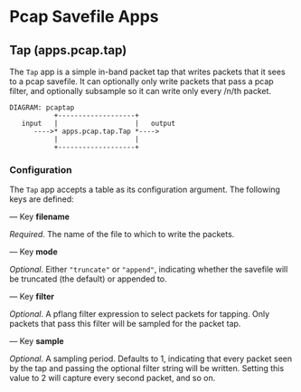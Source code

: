 # Pcap Savefile Apps

## Tap (apps.pcap.tap)

The `Tap` app is a simple in-band packet tap that writes packets that it
sees to a pcap savefile.  It can optionally only write packets that pass
a pcap filter, and optionally subsample so it can write only every /n/th
packet.

    DIAGRAM: pcaptap
               +-------------------+
       input   |                   |   output
          ---->* apps.pcap.tap.Tap *---->
               |                   |
               +-------------------+

### Configuration

The `Tap` app accepts a table as its configuration argument. The
following keys are defined:

— Key **filename**

*Required*.  The name of the file to which to write the packets.

— Key **mode**

*Optional*.  Either `"truncate"` or `"append"`, indicating whether the
savefile will be truncated (the default) or appended to.

— Key **filter**

*Optional*.  A pflang filter expression to select packets for tapping.
Only packets that pass this filter will be sampled for the packet tap.

— Key **sample**

*Optional*.  A sampling period.  Defaults to 1, indicating that every
packet seen by the tap and passing the optional filter string will be
written.  Setting this value to 2 will capture every second packet, and
so on.
